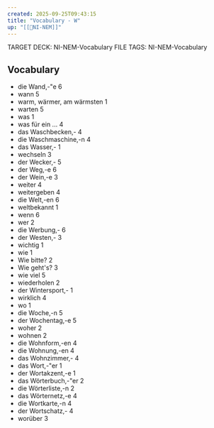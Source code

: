 ```yaml
---
created: 2025-09-25T09:43:15
title: "Vocabulary - W"
up: "[[📖NI-NEM]]"
---
```


TARGET DECK: NI-NEM-Vocabulary
FILE TAGS: NI-NEM-Vocabulary

## Vocabulary

- die Wand,-"e 6
- wann 5
- warm, wärmer, am wärmsten 1
- warten 5
- was 1
- was für ein ... 4
- das Waschbecken,- 4
- die Waschmaschine,-n 4
- das Wasser,- 1
- wechseln 3
- der Wecker,- 5
- der Weg,-e 6
- der Wein,-e 3
- weiter 4
- weitergeben 4
- die Welt,-en 6
- weltbekannt 1
- wenn 6
- wer 2
- die Werbung,- 6
- der Westen,- 3
- wichtig 1
- wie 1
- Wie bitte? 2
- Wie geht's? 3
- wie viel 5
- wiederholen 2
- der Wintersport,- 1
- wirklich 4
- wo 1
- die Woche,-n 5
- der Wochentag,-e 5
- woher 2
- wohnen 2
- die Wohnform,-en 4
- die Wohnung,-en 4
- das Wohnzimmer,- 4
- das Wort,-"er 1
- der Wortakzent,-e 1
- das Wörterbuch,-"er 2
- die Wörterliste,-n 2
- das Wörternetz,-e 4
- die Wortkarte,-n 4
- der Wortschatz,- 4
- worüber 3
